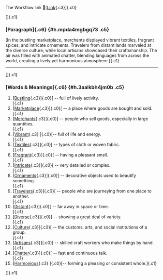 The Workflow link
👏[[Link](https://www.google.com/url?q=http://www.google.com&sa=D&source=editors&ust=1756924783448882&usg=AOvVaw1VmZGI416lhXzF4AIYmXn8){.c3}]{.c0}

[]{.c1}

### [Paragraph]{.c6} {#h.mpda4mgbgq73 .c5}

[In the bustling marketplace, merchants displayed vibrant textiles,
fragrant spices, and intricate ornaments. Travelers from distant lands
marveled at the diverse culture, while local artisans showcased their
craftsmanship. The air was filled with animated chatter, blending
languages from across the world, creating a lively yet harmonious
atmosphere.]{.c1}

------------------------------------------------------------------------

[]{.c1}

### [Words & Meanings]{.c6} {#h.3aalkbh4jm0b .c5}

1.  [[Bustling](https://www.google.com/url?q=http://www.google.com&sa=D&source=editors&ust=1756924783450047&usg=AOvVaw2nqAKDVyPGNp1heJeBvclH){.c3}]{.c0}[ --
    full of lively activity.\
    ]{.c1}
2.  [[Marketplace](https://www.google.com/url?q=http://www.google.com&sa=D&source=editors&ust=1756924783450327&usg=AOvVaw3zHCyU1aft-U6jQsCaZ1V8){.c3}]{.c0}[ --
    a place where goods are bought and sold.\
    ]{.c1}
3.  [[Merchants](https://www.google.com/url?q=http://www.google.com&sa=D&source=editors&ust=1756924783450535&usg=AOvVaw0HD44IMdH1r4s0H-zUKEtu){.c3}]{.c0}[ --
    people who sell goods, especially in large quantities.\
    ]{.c1}
4.  [[Vibrant](https://www.google.com/url?q=http://www.google.com&sa=D&source=editors&ust=1756924783450741&usg=AOvVaw0y016IAMBw7436Q_tSd8BP){.c3}
    ]{.c0}[-- full of life and energy.\
    ]{.c1}
5.  [[Textiles](https://www.google.com/url?q=http://www.google.com&sa=D&source=editors&ust=1756924783450895&usg=AOvVaw34U24CLycV2eT-iv9HSVg9){.c3}]{.c0}[ --
    types of cloth or woven fabric.\
    ]{.c1}
6.  [[Fragrant](https://www.google.com/url?q=http://www.google.com&sa=D&source=editors&ust=1756924783451134&usg=AOvVaw1yhezcfbKmmbaEG4ml6u_l){.c3}]{.c0}[ --
    having a pleasant smell.\
    ]{.c1}
7.  [[Intricate](https://www.google.com/url?q=http://www.google.com&sa=D&source=editors&ust=1756924783451377&usg=AOvVaw0QKafp2JNaL1L_O_0PWp0o){.c3}]{.c0}[ --
    very detailed or complex.\
    ]{.c1}
8.  [[Ornaments](https://www.google.com/url?q=http://www.google.com&sa=D&source=editors&ust=1756924783451548&usg=AOvVaw1-JyzJOcOMtkpiRrvm0YDj){.c3}]{.c0}[ --
    decorative objects used to beautify something.\
    ]{.c1}
9.  [[Travelers](https://www.google.com/url?q=http://www.google.com&sa=D&source=editors&ust=1756924783451745&usg=AOvVaw1SYZ6n0uZF41faL85fDrTs){.c3}]{.c0}[ --
    people who are journeying from one place to another.\
    ]{.c1}
10. [[Distant](https://www.google.com/url?q=http://www.google.com&sa=D&source=editors&ust=1756924783451947&usg=AOvVaw3wrYWFvFvqFY1BB4B8XrxB){.c3}]{.c0}[ --
    far away in space or time.\
    ]{.c1}
11. [[Diverse](https://www.google.com/url?q=http://www.google.com&sa=D&source=editors&ust=1756924783452121&usg=AOvVaw3EnwT4ntnxWhEL_MdJZGLg){.c3}]{.c0}[ --
    showing a great deal of variety.\
    ]{.c1}
12. [[Culture](https://www.google.com/url?q=http://www.google.com&sa=D&source=editors&ust=1756924783452319&usg=AOvVaw2GhuwinbBq-H9BbQt-H964){.c3}]{.c0}[ --
    the customs, arts, and social institutions of a group.\
    ]{.c1}
13. [[Artisans](https://www.google.com/url?q=http://www.google.com&sa=D&source=editors&ust=1756924783452526&usg=AOvVaw3zCKDd-ow1oQh9LggnSKzY){.c3}]{.c0}[ --
    skilled craft workers who make things by hand.\
    ]{.c1}
14. [[Chatter](https://www.google.com/url?q=http://www.google.com&sa=D&source=editors&ust=1756924783452719&usg=AOvVaw3fgGlBJt5_TKRKPiF4pXn-){.c3}]{.c0}[ --
    fast and continuous talk.\
    ]{.c1}
15. [[Harmonious](https://www.google.com/url?q=http://www.google.com&sa=D&source=editors&ust=1756924783452880&usg=AOvVaw27e4sPoY4CBjApWpdyMX-P){.c3}
    ]{.c0}[-- forming a pleasing or consistent whole.]{.c1}

[]{.c1}
